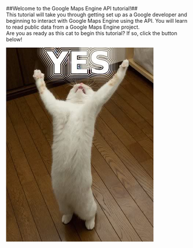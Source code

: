 ##Welcome to the Google Maps Engine API tutorial!##  
This tutorial will take you through getting set up as a Google developer and beginning to interact with Google Maps Engine using the API. You will learn to read public data from a Google Maps Engine project.  
Are you as ready as this cat to begin this tutorial? If so, click the button below!

![yes-cat-image](UI-Mocks/Images/yes-cat.jpg "Meow!")